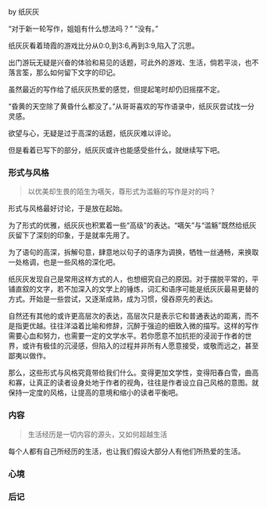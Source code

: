 by 纸灰灰

“对于新一轮写作，姐姐有什么想法吗？” “没有。”

纸灰灰看着琦霞的游戏比分从0:0,到3:6,再到3:9,陷入了沉思。

出门游玩无疑是兴奋的体验和易见的话题，可此外的游戏、生活，倘若平淡，也不落言筌，那么如何留下文字的印记。

虽然最近的写作给了纸灰灰热爱的感觉，但提起笔时却仍旧摇摆不定。

“昏黄的天空除了黄昏什么都没了。”从哥哥喜欢的写作语录中，纸灰灰尝试找一分灵感。

欲望与心，无疑是过于高深的话题，纸灰灰难以评论。

但是看着已写下的部分，纸灰灰或许也能感受些什么，就继续写下吧。

### 形式与风格

> 以优美却生畏的陌生为嚆矢，尊形式为滥觞的写作是对的吗？

形式与风格最好讨论，于是放在起始。

为了形式的优雅，纸灰灰也积累着一些“高级”的表达。“嚆矢”与“滥觞”既然给纸灰灰留下了深刻的印象，于是就率先用了。

为了语句的高深，拆解句意，肆意地以句子的语序为调换，牺牲一丝通畅，来换取一处格调，也是一些风格的深化吧。

纸灰灰发现自己是常用这样方式的人，也想细究自己的原因。对于摆脱平常的，平铺直叙的文字，若不加深入的文学上的锤炼，词汇和语序可能是纸灰灰最易更替的方式。开始是一些尝试，又逐渐成熟，成为习惯，侵吞原先的表达。

自然还有其他的或许更高层次的表达，高层次只是表示它和普通表达的距离，而不是指更优越。往往洋溢着比喻和修辞，沉醉于强迫的细致入微的描写。这样的写作需要心血和努力，也需要一定的文学水平。若你愿意不加抗拒的浸润于作者的世界，或许有极佳的沉浸感，但陷入的过程并非所有人愿意接受，或敬而远之，甚至鄙夷以做作。

那么，这些形式与风格究竟带给我们什么。变得更加文学性，变得阳春白雪，曲高和寡，让真正的读者设身处地于作者的视角，往往是作者设立自己风格的意图。就保持一定度的风格，让提高的意境和缩小的读者平衡吧。

### 内容

> 生活经历是一切内容的源头，又如何超越生活

每个人都有自己所经历的生活，也让我们假设大部分人有他们所热爱的生活。





### 心境


### 后记

